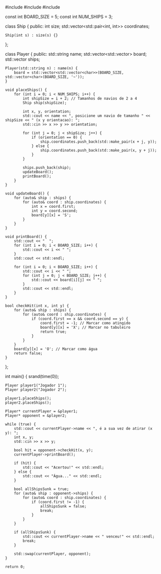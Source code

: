 #include <iostream>
#include <vector>
#include <ctime>

const int BOARD_SIZE = 5;
const int NUM_SHIPS = 3;

class Ship {
public:
    int size;
    std::vector<std::pair<int, int>> coordinates;

    Ship(int s) : size(s) {}
};

class Player {
public:
    std::string name;
    std::vector<std::vector<char>> board;
    std::vector<Ship> ships;

    Player(std::string n) : name(n) {
        board = std::vector<std::vector<char>>(BOARD_SIZE, std::vector<char>(BOARD_SIZE, '~'));
    }

    void placeShips() {
        for (int i = 0; i < NUM_SHIPS; i++) {
            int shipSize = i + 2; // Tamanhos de navios de 2 a 4
            Ship ship(shipSize);

            int x, y, orientation;
            std::cout << name << ", posicione um navio de tamanho " << shipSize << " (x y orientacao): ";
            std::cin >> x >> y >> orientation;

            for (int j = 0; j < shipSize; j++) {
                if (orientation == 0) {
                    ship.coordinates.push_back(std::make_pair(x + j, y));
                } else {
                    ship.coordinates.push_back(std::make_pair(x, y + j));
                }
            }

            ships.push_back(ship);
            updateBoard();
            printBoard();
        }
    }

    void updateBoard() {
        for (auto& ship : ships) {
            for (auto& coord : ship.coordinates) {
                int x = coord.first;
                int y = coord.second;
                board[y][x] = 'S';
            }
        }
    }

    void printBoard() {
        std::cout << "  ";
        for (int i = 0; i < BOARD_SIZE; i++) {
            std::cout << i << " ";
        }
        std::cout << std::endl;

        for (int i = 0; i < BOARD_SIZE; i++) {
            std::cout << i << " ";
            for (int j = 0; j < BOARD_SIZE; j++) {
                std::cout << board[i][j] << " ";
            }
            std::cout << std::endl;
        }
    }

    bool checkHit(int x, int y) {
        for (auto& ship : ships) {
            for (auto& coord : ship.coordinates) {
                if (coord.first == x && coord.second == y) {
                    coord.first = -1; // Marcar como atingido
                    board[y][x] = 'X'; // Marcar no tabuleiro
                    return true;
                }
            }
        }
        board[y][x] = 'O'; // Marcar como água
        return false;
    }
};

int main() {
    srand(time(0));

    Player player1("Jogador 1");
    Player player2("Jogador 2");

    player1.placeShips();
    player2.placeShips();

    Player* currentPlayer = &player1;
    Player* opponent = &player2;

    while (true) {
        std::cout << currentPlayer->name << ", é a sua vez de atirar (x y): ";
        int x, y;
        std::cin >> x >> y;

        bool hit = opponent->checkHit(x, y);
        currentPlayer->printBoard();

        if (hit) {
            std::cout << "Acertou!" << std::endl;
        } else {
            std::cout << "Água..." << std::endl;
        }

        bool allShipsSunk = true;
        for (auto& ship : opponent->ships) {
            for (auto& coord : ship.coordinates) {
                if (coord.first != -1) {
                    allShipsSunk = false;
                    break;
                }
            }
        }

        if (allShipsSunk) {
            std::cout << currentPlayer->name << " venceu!" << std::endl;
            break;
        }

        std::swap(currentPlayer, opponent);
    }

    return 0;